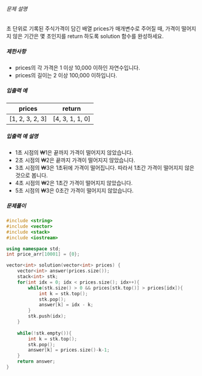 ###### 문제 설명

초 단위로 기록된 주식가격이 담긴 배열 prices가 매개변수로 주어질 때, 가격이 떨어지지 않은 기간은 몇 초인지를 return 하도록 solution 함수를 완성하세요.

##### 제한사항

- prices의 각 가격은 1 이상 10,000 이하인 자연수입니다.
- prices의 길이는 2 이상 100,000 이하입니다.

##### 입출력 예

| prices          | return          |
| --------------- | --------------- |
| [1, 2, 3, 2, 3] | [4, 3, 1, 1, 0] |

##### 입출력 예 설명

- 1초 시점의 ₩1은 끝까지 가격이 떨어지지 않았습니다.
- 2초 시점의 ₩2은 끝까지 가격이 떨어지지 않았습니다.
- 3초 시점의 ₩3은 1초뒤에 가격이 떨어집니다. 따라서 1초간 가격이 떨어지지 않은 것으로 봅니다.
- 4초 시점의 ₩2은 1초간 가격이 떨어지지 않았습니다.
- 5초 시점의 ₩3은 0초간 가격이 떨어지지 않았습니다.

##### 문제풀이
```c++
#include <string>
#include <vector>
#include <stack>
#include <iostream>

using namespace std;
int price_arr[10001] = {0}; 

vector<int> solution(vector<int> prices) {
    vector<int> answer(prices.size());
    stack<int> stk;
    for(int idx = 0; idx < prices.size(); idx++){
        while(stk.size() > 0 && prices[stk.top()] > prices[idx]){
            int k = stk.top();
            stk.pop();
            answer[k] = idx - k;
        }
        stk.push(idx);
    }
    
    while(!stk.empty()){
        int k = stk.top();
        stk.pop();
        answer[k] = prices.size()-k-1;
    }
    return answer;
}
```
